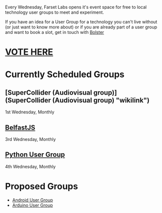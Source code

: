 Every Wednesday, Farset Labs opens it's event space for free to local technology user groups to meet and experiment.

If you have an idea for a User Group for a technology you can't live without (or just want to know more about) or if you are already part of a user group and want to book a slot, get in touch with [Bolster](User:Bolster "wikilink")

[VOTE HERE](http://www.doodle.com/tdc889w2u5itpzg5)
===================================================

Currently Scheduled Groups
==========================

[SuperCollider (Audiovisual group)](SuperCollider (Audiovisual group) "wikilink")
---------------------------------------------------------------------------------

  
1st Wednesday, Monthly

[BelfastJS](BelfastJS "wikilink")
---------------------------------

  
3rd Wednesday, Monthly

[Python User Group](PUG "wikilink")
-----------------------------------

  
4th Wednesday, Monthly

Proposed Groups
===============

-   [Android User Group](AnUG "wikilink")
-   [Arduino User Group](ArUG "wikilink")

